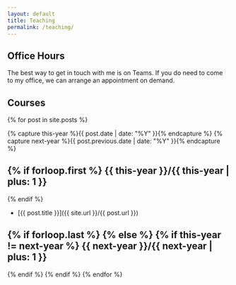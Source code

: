 ```yaml
---
layout: default
title: Teaching
permalink: /teaching/
---
```


Office Hours
------------

The best way to get in touch with me is on Teams. If you do need to come to my office, we can arrange an appointment on demand.


Courses
-------

{% for post in site.posts  %}

{% capture this-year %}{{ post.date | date: "%Y" }}{% endcapture %}
{% capture next-year %}{{ post.previous.date | date: "%Y" }}{% endcapture %}

{% if forloop.first %}
{{ this-year }}/{{ this-year | plus: 1 }}
---------------
{% endif %}

* [{{ post.title }}]({{ site.url }}/{{ post.url }})

{% if forloop.last %}
{% else %}
{% if this-year != next-year %}
{{ next-year }}/{{ next-year | plus: 1 }}
---------------
{% endif %}
{% endif %}
{% endfor %}
